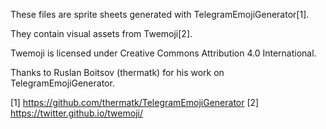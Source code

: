 These files are sprite sheets generated with TelegramEmojiGenerator[1].

They contain visual assets from Twemoji[2].

Twemoji is licensed under Creative Commons Attribution 4.0 International.

Thanks to Ruslan Boitsov (thermatk) for his work on TelegramEmojiGenerator.


[1] https://github.com/thermatk/TelegramEmojiGenerator
[2] https://twitter.github.io/twemoji/